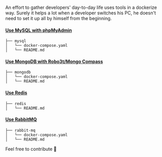 An effort to gather developers' day-to-day life uses tools in a dockerize way. 
Surely it helps a lot when a developer switches his PC, he doesn't need to set it up all by himself from the beginning.

#### [Use MySQL with phpMyAdmin](https://github.com/mirarifhasan/dockerize-env/tree/master/mysql)
```
├── mysql
│   └── docker-compose.yaml
│   └── README.md
```

#### [Use MongoDB with Robo3t/Mongo Compass](https://github.com/mirarifhasan/dockerize-env/tree/master/mongo)
```
├── mongodb
│   └── docker-compose.yaml
│   └── README.md
```

#### [Use Redis](https://github.com/mirarifhasan/dockerize-env/tree/master/redis)
```
├── redis
│   └── README.md
```

#### [Use RabbitMQ](https://github.com/mirarifhasan/dockerize-env/tree/master/rabbit-mq)
```
├── rabbit-mq
│   └── docker-compose.yaml
│   └── README.md
```

Feel free to contribute :muscle:
